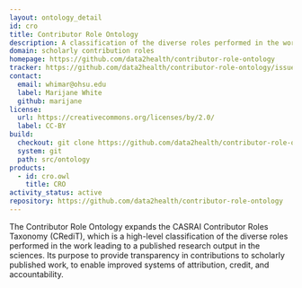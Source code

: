 ```yaml
---
layout: ontology_detail
id: cro
title: Contributor Role Ontology
description: A classification of the diverse roles performed in the work leading to a published research output in the sciences. Its purpose to provide transparency in contributions to scholarly published work, to enable improved systems of attribution, credit, and accountability.
domain: scholarly contribution roles
homepage: https://github.com/data2health/contributor-role-ontology
tracker: https://github.com/data2health/contributor-role-ontology/issues
contact:
  email: whimar@ohsu.edu
  label: Marijane White
  github: marijane
license:
  url: https://creativecommons.org/licenses/by/2.0/
  label: CC-BY
build:
  checkout: git clone https://github.com/data2health/contributor-role-ontology.git
  system: git
  path: src/ontology
products:
  - id: cro.owl
    title: CRO
activity_status: active
repository: https://github.com/data2health/contributor-role-ontology
---
```


The Contributor Role Ontology expands the CASRAI Contributor Roles Taxonomy (CRediT), which is a high-level classification of the diverse roles performed in the work leading to a published research output in the sciences. Its purpose to provide transparency in contributions to scholarly published work, to enable improved systems of attribution, credit, and accountability.
